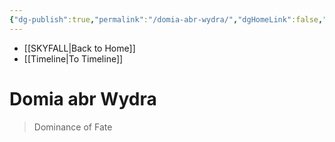 ```yaml
---
{"dg-publish":true,"permalink":"/domia-abr-wydra/","dgHomeLink":false,"dgPassFrontmatter":false}
---
```


- [[SKYFALL|Back to Home]]
- [[Timeline|To Timeline]]

# Domia abr Wydra
> Dominance of Fate


